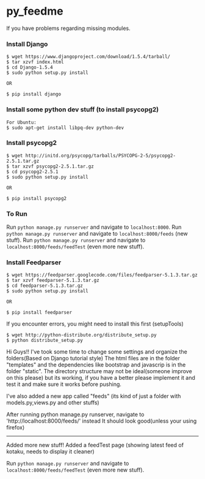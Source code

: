 py_feedme
=========
If you have problems regarding missing modules.

### Install Django

    $ wget https://www.djangoproject.com/download/1.5.4/tarball/
    $ tar xzvf index.html
    $ cd Django-1.5.4
    $ sudo python setup.py install
    
    OR 
    
    $ pip install django

### Install some python dev stuff (to install psycopg2)

    For Ubuntu:
    $ sudo apt-get install libpq-dev python-dev

### Install psycopg2

    $ wget http://initd.org/psycopg/tarballs/PSYCOPG-2-5/psycopg2-2.5.1.tar.gz
    $ tar xzvf psycopg2-2.5.1.tar.gz
    $ cd psycopg2-2.5.1
    $ sudo python setup.py install
    
    OR
    
    $ pip install psycopg2

### To Run

Run `python manage.py runserver` and navigate to `localhost:8000`.
Run `python manage.py runserver` and navigate to `localhost:8000/feeds` (new stuff).
Run `python manage.py runserver` and navigate to `localhost:8000/feeds/feedTest` (even more new stuff).

### Install Feedparser

    $ wget https://feedparser.googlecode.com/files/feedparser-5.1.3.tar.gz
    $ tar xzvf feedparser-5.1.3.tar.gz
    $ cd feedparser-5.1.3.tar.gz
    $ sudo python setup.py install
    
    OR
    
    $ pip install feedparser

If you encounter errors, you might need to install this first (setupTools)

    $ wget http://python-distribute.org/distribute_setup.py
    $ python distribute_setup.py


Hi Guys!! I've took some time to change some settings and organize the folders(Based on Django tutorial style)
The html files are in the folder "templates" and the dependencies like bootstrap and javascrip is in the folder
"static". The directory structure may not be ideal(someone improve on this please) but its working, if you 
have a better please implement it and test it and make sure it works before pushing.

I've also added a new app called "feeds" (its kind of just a folder with models.py,views.py and other stuffs)

After running python manage.py runserver, navigate to 'http://localhost:8000/feeds/' instead 
It should look good(unless your using firefox)

******************************************************************************************************

Added more new stuff! 
Added a feedTest page (showing latest feed of kotaku, needs to display it cleaner)

Run `python manage.py runserver` and navigate to `localhost:8000/feeds/feedTest` (even more new stuff).

